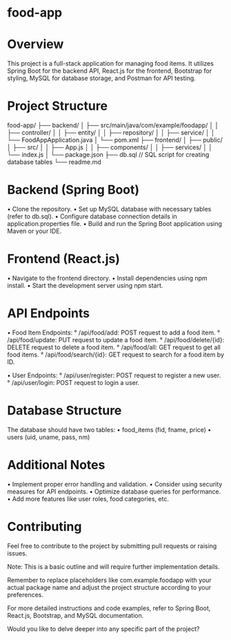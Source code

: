 # food-app

# Overview
This project is a full-stack application for managing food items. It utilizes Spring Boot for the backend API, React.js for the frontend, Bootstrap for styling, MySQL for database storage, and Postman for API testing.

# Project Structure
food-app/
├── backend/
│   ├── src/main/java/com/example/foodapp/
│   │   ├── controller/
│   │   ├── entity/
│   │   ├── repository/
│   │   ├── service/
│   │   └── FoodAppApplication.java
│   └── pom.xml
├── frontend/
│   ├── public/
│   ├── src/
│   │   ├── App.js
│   │   ├── components/
│   │   ├── services/
│   │   └── index.js
│   └── package.json
├── db.sql  // SQL script for creating database tables
└── readme.md

# Backend (Spring Boot)
• Clone the repository.
• Set up MySQL database with necessary tables (refer to db.sql).
• Configure database connection details in application.properties file.
• Build and run the Spring Boot application using Maven or your IDE.

# Frontend (React.js)
• Navigate to the frontend directory.
• Install dependencies using npm install.
• Start the development server using npm start.

# API Endpoints
• Food Item Endpoints:
  ° /api/food/add: POST request to add a food item.
  ° /api/food/update: PUT request to update a food item.
  ° /api/food/delete/{id}: DELETE request to delete a food item.
  ° /api/food/all: GET request to get all food items.
  ° /api/food/search/{id}: GET request to search for a food item by ID.
  
• User Endpoints:
  ° /api/user/register: POST request to register a new user.
  ° /api/user/login: POST request to login a user.

# Database Structure
The database should have two tables:
• food_items (fid, fname, price)
• users (uid, uname, pass, nm)

# Additional Notes
• Implement proper error handling and validation.
• Consider using security measures for API endpoints.
• Optimize database queries for performance.
• Add more features like user roles, food categories, etc.

# Contributing
Feel free to contribute to the project by submitting pull requests or raising issues.

Note: This is a basic outline and will require further implementation details.

Remember to replace placeholders like com.example.foodapp with your actual package name and adjust the project structure according to your preferences.

For more detailed instructions and code examples, refer to Spring Boot, React.js, Bootstrap, and MySQL documentation.

Would you like to delve deeper into any specific part of the project?
